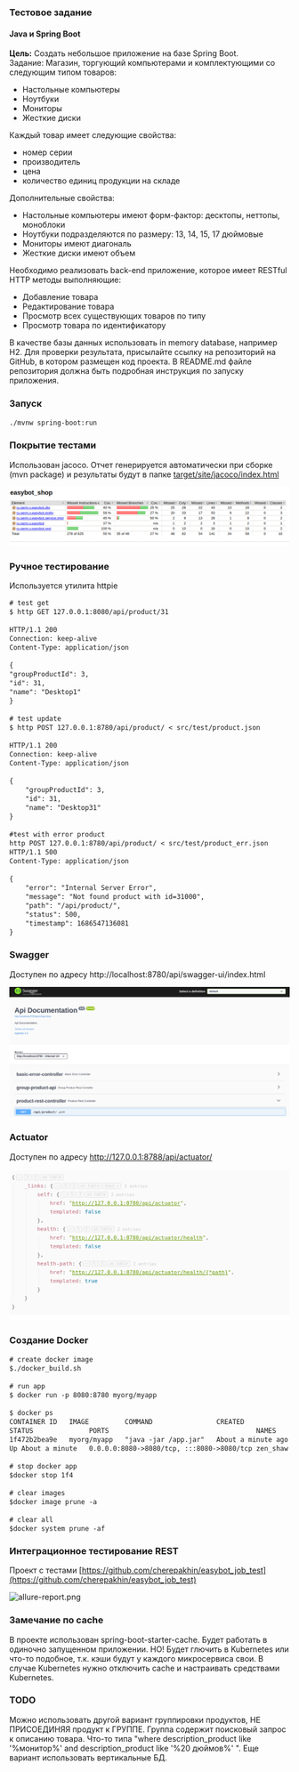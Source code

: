 ### Тестовое задание

#### Java и Spring Boot
<b>Цель:</b> Cоздать небольшое приложение на базе Spring Boot.<br/>
Задание:
Магазин, торгующий компьютерами и комплектующими со следующим типом товаров:
<ul>
<li>Настольные компьютеры</li>
<li>Ноутбуки</li>
<li>Мониторы</li>
<li>Жесткие диски</li>
</ul>
Каждый товар имеет следующие свойства:
<ul>
<li>номер серии</li>
<li>производитель</li>
<li>цена</li>
<li>количество единиц продукции на складе</li>
</ul>

Дополнительные свойства:
<ul>
<li>Настольные компьютеры имеют форм-фактор: десктопы, неттопы, моноблоки</li>
<li>Ноутбуки подразделяются по размеру: 13, 14, 15, 17 дюймовые</li>
<li>Мониторы имеют диагональ</li>
<li>Жесткие диски имеют объем</li>
</ul>
   Необходимо реализовать back-end приложение, которое имеет RESTful HTTP методы
   выполняющие:
<ul>
<li>Добавление товара</li>
<li>Редактирование товара</li>
<li>Просмотр всех существующих товаров по типу</li>
<li>Просмотр товара по идентификатору</li>
</ul>
В качестве базы данных использовать in memory database, например H2. Для проверки результата, присылайте ссылку на репозиторий на GitHub, в котором размещен код проекта. В README.md файле репозитория должна быть подробная инструкция по запуску приложения.

### Запуск

````shell
./mvnw spring-boot:run
````

### Покрытие тестами

Использован jacoco. Отчет генерируется автоматически при сборке (mvn package) и результаты будут в папке
[target/site/jacoco/index.html](./target/site/jacoco/index.html)

![jacoco](doc/jacoco.png)

### Ручное тестирование

Используется утилита httpie

```shell
# test get
$ http GET 127.0.0.1:8080/api/product/31

HTTP/1.1 200
Connection: keep-alive
Content-Type: application/json

{
"groupProductId": 3,
"id": 31,
"name": "Desktop1"
}

# test update
$ http POST 127.0.0.1:8780/api/product/ < src/test/product.json

HTTP/1.1 200 
Connection: keep-alive
Content-Type: application/json

{
    "groupProductId": 3,
    "id": 31,
    "name": "Desktop31"
}

#test with error product 
http POST 127.0.0.1:8780/api/product/ < src/test/product_err.json
HTTP/1.1 500 
Content-Type: application/json

{
    "error": "Internal Server Error",
    "message": "Not found product with id=31000",
    "path": "/api/product/",
    "status": 500,
    "timestamp": 1686547136081
}

```

### Swagger

Доступен по адресу http://localhost:8780/api/swagger-ui/index.html

![swagger](doc/swagger.png)

### Actuator

Доступен по адресу http://127.0.0.1:8788/api/actuator/

![actuator](doc/actuator.png)

### Создание Docker

```shell
# create docker image
$./docker_build.sh

# run app
$ docker run -p 8080:8780 myorg/myapp

$ docker ps
CONTAINER ID   IMAGE         COMMAND                CREATED              STATUS              PORTS                                     NAMES
1f472b2bea9e   myorg/myapp   "java -jar /app.jar"   About a minute ago   Up About a minute   0.0.0.0:8080->8080/tcp, :::8080->8080/tcp zen_shaw

# stop docker app
$docker stop 1f4

# clear images
$docker image prune -a

# clear all
$docker system prune -af
````

### Интеграционное тестирование REST

Проект с тестами [https://github.com/cherepakhin/easybot_job_test](https://github.com/cherepakhin/easybot_job_test)

![allure-report.png](doc/allure-report.png)

### Замечание по cache

В проекте использован spring-boot-starter-cache. Будет работать в одиночно запущенном приложении. НО! Будет глючить в
Kubernetes или что-то подобное, т.к. кэши будут у каждого микросервиса свои. В случае Kubernetes нужно отключить cache и
настраивать средствами Kubernetes.

### TODO

Можно использовать другой вариант группировки продуктов, НЕ ПРИСОЕДИНЯЯ продукт к ГРУППЕ. Группа содержит поисковый
запрос к описанию товара. Что-то типа "where description_product like '%монитор%' and description_product like '%20
дюймов%' ". Еще вариант использовать вертикальные БД.
